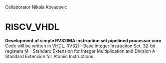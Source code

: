 
Collaborator Nikola Kovacevic
# RISCV_VHDL
**Development of simple RV32IMA instruction set pipelined processor core**
Code will be written in VHDL.
RV32I - Base Integer Instruction Set, 32-bit registers
    M - Standard Extension for Integer Multiplication and Division
    A - Standard Extension for Atomic Instructions


